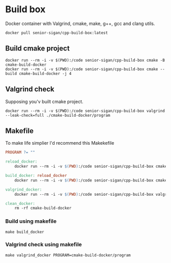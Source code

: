 # Build box

Docker container with Valgrind, cmake, make, g++, gcc and clang utils.

```shell
docker pull senior-sigan/cpp-build-box:latest
```

## Build cmake project

```shell
docker run --rm -i -v $(PWD):/code senior-sigan/cpp-build-box cmake -B cmake-build-docker
docker run --rm -i -v $(PWD):/code senior-sigan/cpp-build-box cmake --build cmake-build-docker -j 4
```

## Valgrind check

Supposing you'v built cmake project.

```shell
docker run --rm -i -v $(PWD):/code senior-sigan/cpp-build-box valgrind --leak-check=full ./cmake-build-docker/program
```

## Makefile

To make life simplier I'd recommend this Makekefile

```Makefile
PROGRAM ?= ""

reload_docker:
	docker run --rm -i -v $(PWD):/code senior-sigan/cpp-build-box cmake -B cmake-build-docker

build_docker: reload_docker
	docker run --rm -i -v $(PWD):/code senior-sigan/cpp-build-box cmake --build cmake-build-docker -j 4

valgrind_docker:
	docker run --rm -i -v $(PWD):/code senior-sigan/cpp-build-box valgrind --leak-check=full ./$(PROGRAM)

clean_docker:
	rm -rf cmake-build-docker
```

### Build using makefile

```shell
make build_docker
```

### Valgrind check using makefile

```shell
make valgrind_docker PROGRAM=cmake-build-docker/program
```
